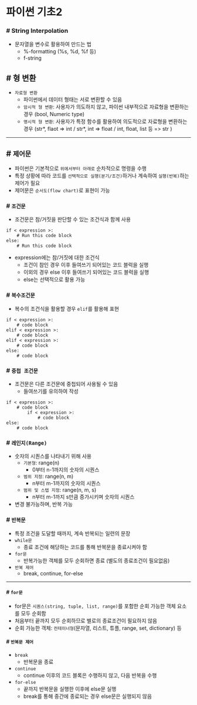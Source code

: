 # 파이썬 기초2

### # String Interpolation
- 문자열을 변수로 활용하여 만드는 법
    - %-formatting (%s, %d, %f 등)
    - f-string

## # 형 변환
- `자료형 변환`
    - 파이썬에서 데이터 형태는 서로 변환할 수 있음
    - `암시적 형 변환`: 사용자가 의도하지 않고, 파이썬 내부적으로 자료형을 변환하는 경우 (bool, Numeric type)
    - `명시적 형 변환`: 사용자가 특정 함수를 활용하여 의도적으로 자료형을 변환하는 경우 (str*, flaot => int / str*, int => float / int, float, list 등 => str )

-------------------------------------------------------
## # `제어문`
- 파이썬은 기본적으로 `위에서부터 아래로` 순차적으로 명령을 수행
- 특정 상황에 따라 코드를 `선택적으로 실행(분기/조건)`하거나 계속하여 `실행(반복)`하는 제어가 필요
- 제어문은 `순서도(flow chart)`로 표현이 가능

### # `조건문`
- 조건문은 참/거짓을 판단할 수 있는 조건식과 함께 사용
```
if < expression >:
    # Run this code block
else:
    # Run this code block
```
- expression에는 참/거짓에 대한 조건식
    - 조건이 참인 경우 이후 들여쓰기 되어있는 코드 블럭을 실행
    - 이외의 경우 else 이후 들여쓰기 되어있는 코드 블럭을 실행
    - else는 선택적으로 활용 가능

### # `복수조건문`
- 복수의 조건식을 활용할 경우 `elif`를 활용해 표현
```
if < expression >:
    # code block
elif < expression >:
    # code block
elif < expression >:
    # code block
else:
    # code block
```

### # `중첩 조건문`
- 조건문은 다른 조건문에 중첩되어 사용될 수 있음
    - 들여쓰기를 유의하여 작성
```
if < expression >:
    # code block
        if < expression >:
            # code block
else:
    # code block
```

### # `레인지(Range)`
- 숫자의 시퀀스를 나타내기 위해 사용
    - `기본형`: range(n)
        - 0부터 n-1까지의 숫자의 시퀀스
    - `범위 지정`: range(n, m)
        - n부터 m-1까지의 숫자의 시퀀스
    - `범위 및 스텝 지정`: range(n, m, s)
        - n부터 m-1까지 s만큼 증가시키며 숫자의 시퀀스
- 변경 불가능하며, 반복 가능

### # `반복문`
- 특정 조건을 도달할 때까지, 계속 반복되는 일련의 문장
- `while문`
    - 종료 조건에 해당하는 코드를 통해 반복문을 종료시켜야 함
- `for문`
    - 반복가능한 객체를 모두 순회하면 종료 (별도의 종료조건이 필요없음)
- `반복 제어`
    - break, continue, for-else

--------------------------------------------------

#### # `for문`
- for문은 `시퀀스(string, tuple, list, range)`를 포함한 순회 가능한 객체 요소를 모두 순회함
- 처음부터 끝까지 모두 순회하므로 별로의 종료조건이 필요하지 않음
- 순회 가능한 객체: `컨테이너형`(문자열, 리스트, 튜플, range, set, dictionary) 등

#### # `반복문 제어`
- `break`
    - 반복문을 종료
- `continue`
    - continue 이후의 코드 블록은 수행하지 않고, 다음 반복을 수행
- `for-else`
    - 끝까지 반복문을 실행한 이후에 else문 실행
    - break를 통해 중간에 종료되는 경우 else문은 실행되지 않음